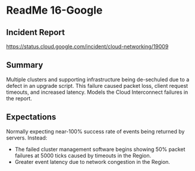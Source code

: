 # ReadMe 16-Google

## Incident Report

https://status.cloud.google.com/incident/cloud-networking/19009

## Summary

Multiple clusters and supporting infrastructure being de-sechuled due to a defect in an upgrade script. This failure caused packet loss, client request timeouts, and increased latency. Models the Cloud Interconnect failures in the report.

## Expectations

Normally expecting near-100% success rate of events being returned by servers. Instead:
* The failed cluster management software begins showing 50% packet failures at 5000 ticks caused by timeouts in the Region.
* Greater event latency due to network congestion in the Region.